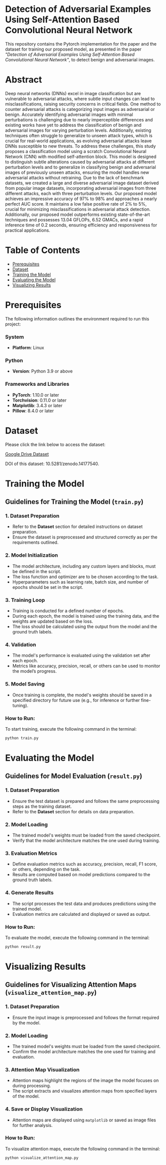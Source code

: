 # Detection of Adversarial Examples Using Self-Attention Based Convolutional Neural Network
This repository contains the Pytorch implementation for the paper and the dataset for training our proposed model, as presented in the paper *"Detection of Adversarial Examples Using Self-Attention Based Convolutional Neural Network"*, to detect benign and adversarial images.

# Abstract
Deep neural networks (DNNs) excel in image classification but are vulnerable to adversarial attacks, where subtle input changes can lead to misclassifications, raising security concerns in critical fields. One method to counter adversarial attacks is categorizing input images as adversarial or benign. Accurately identifying adversarial images with minimal perturbations is challenging due to nearly imperceptible differences and existing works have yet to address the classification of benign and adversarial images for varying perturbation levels. Additionally, existing techniques often struggle to generalize to unseen attack types, which is crucial for real-world applications, as evolving adversarial attacks leave DNNs susceptible to new threats.
To address these challenges, this study proposes a classification model using a scratch Convolutional Neural Network (CNN) with modified self-attention block. This model is designed to distinguish subtle alterations caused by adversarial attacks at different perturbation levels and to generalize in classifying benign and adversarial images of previously unseen attacks, ensuring the model handles new adversarial attacks without retraining. Due to the lack of benchmark datasets, we created a large and diverse adversarial image dataset derived from popular image datasets, incorporating adversarial images from three different attacks, each with three perturbation levels. Our proposed model achieves an impressive accuracy of 97\% to 98\% and approaches a nearly perfect AUC score. It maintains a low false positive rate of 2\% to 5\%, crucial for minimizing misclassifications in adversarial attack detection. Additionally, our proposed model outperforms existing state-of-the-art techniques and possesses 13.04 GFLOPs, 6.52 GMACs, and a rapid inference time of 0.2 seconds, ensuring efficiency and responsiveness for practical applications.

# Table of Contents
- [Prerequisites](#prerequisites)
- [Dataset](#dataset)
- [Training the Model](#training-the-model)
- [Evaluating the Model](#evaluating-the-model)
- [Visualizing Results](#visualizing-results)


# Prerequisites
The following information outlines the environment required to run this project:

### System
- **Platform**: Linux

### Python
- **Version**: Python 3.9 or above

### Frameworks and Libraries
- **PyTorch**: 1.10.0 or later
- **Torchvision**: 0.11.0 or later
- **Matplotlib**: 3.4.3 or later
- **Pillow**: 8.4.0 or later

# Dataset
Please click the link below to access the dataset:

[Google Drive Dataset](https://drive.google.com/drive/folders/1wf1fZ0X9ti1ztGCpQs2JrmgKTrJ0fZWL?usp=sharing)

DOI of this dataset: 10.5281/zenodo.14177540.

# Training the Model

## Guidelines for Training the Model (`train.py`)
### 1. **Dataset Preparation**  
   - Refer to the **Dataset** section for detailed instructions on dataset preparation.  
   - Ensure the dataset is preprocessed and structured correctly as per the requirements outlined.

### 2. **Model Initialization**  
   - The model architecture, including any custom layers and blocks, must be defined in the script.
   - The loss function and optimizer are to be chosen according to the task.
   - Hyperparameters such as learning rate, batch size, and number of epochs should be set in the script.

### 3. **Training Loop**  
   - Training is conducted for a defined number of epochs.
   - During each epoch, the model is trained using the training data, and the weights are updated based on the loss.
   - The loss should be calculated using the output from the model and the ground truth labels.

### 4. **Validation**  
   - The model's performance is evaluated using the validation set after each epoch.
   - Metrics like accuracy, precision, recall, or others can be used to monitor the model’s progress.

### 5. **Model Saving**  
   - Once training is complete, the model's weights should be saved in a specified directory for future use (e.g., for inference or further fine-tuning).

### How to Run:

To start training, execute the following command in the terminal:

```bash
python train.py
```

# Evaluating the Model

## Guidelines for Model Evaluation (`result.py`)

### 1. **Dataset Preparation**  
   - Ensure the test dataset is prepared and follows the same preprocessing steps as the training dataset.  
   - Refer to the **Dataset** section for details on data preparation.

### 2. **Model Loading**  
   - The trained model's weights must be loaded from the saved checkpoint.
   - Verify that the model architecture matches the one used during training.

### 3. **Evaluation Metrics**  
   - Define evaluation metrics such as accuracy, precision, recall, F1 score, or others, depending on the task.
   - Results are computed based on model predictions compared to the ground truth labels.

### 4. **Generate Results**  
   - The script processes the test data and produces predictions using the trained model.
   - Evaluation metrics are calculated and displayed or saved as output.


### How to Run:

To evaluate the model, execute the following command in the terminal:

```bash
python result.py
```

# Visualizing Results
## Guidelines for Visualizing Attention Maps (`visualize_attention_map.py`)

### 1. **Dataset Preparation**  
   - Ensure the input image is preprocessed and follows the format required by the model.  
   

### 2. **Model Loading**  
   - The trained model's weights must be loaded from the saved checkpoint.
   - Confirm the model architecture matches the one used for training and evaluation.

### 3. **Attention Map Visualization**  
   - Attention maps highlight the regions of the image the model focuses on during processing.
   - The script extracts and visualizes attention maps from specified layers of the model.

### 4. **Save or Display Visualization**  
   - Attention maps are displayed using `matplotlib` or saved as image files for further analysis.

### How to Run:

To visualize attention maps, execute the following command in the terminal:

```bash
python visualize_attention_map.py
```
